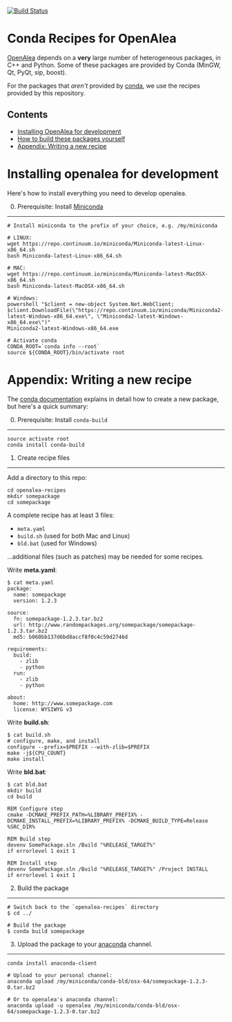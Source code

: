 
[![Build Status](https://travis-ci.org/openalea/openalea-recipes.svg?branch=master)](https://travis-ci.org/openalea/openalea-recipes)

# Conda Recipes for OpenAlea

[OpenAlea] depends on a **very** large number of heterogeneous packages, in C++ and Python.
Some of these packages are provided by Conda (MinGW, Qt, PyQt, sip, boost).

For the packages that *aren't* provided by [conda], we use the recipes provided by this repository.

[condabld]: http://conda.pydata.org/docs/build.html
[oachannel]: https://anaconda.org/openalea
[conda]: http://conda.pydata.org/
[OpenAlea]: http://openalea.gforge.inria.fr


## Contents

- [Installing OpenAlea for development](#installing)
- [How to build these packages yourself](#howtobuild)
- [Appendix: Writing a new recipe](#writing)


<a name="installing"></a>
==================================
Installing openalea for development
==================================

Here's how to install everything you need to develop openalea.

0. Prerequisite: Install [Miniconda]
------------------------------------

[Miniconda]: http://conda.pydata.org/miniconda.html

```
# Install miniconda to the prefix of your choice, e.g. /my/miniconda

# LINUX:
wget https://repo.continuum.io/miniconda/Miniconda-latest-Linux-x86_64.sh
bash Miniconda-latest-Linux-x86_64.sh

# MAC:
wget https://repo.continuum.io/miniconda/Miniconda-latest-MacOSX-x86_64.sh
bash Miniconda-latest-MacOSX-x86_64.sh

# Windows:
powershell "$client = new-object System.Net.WebClient; $client.DownloadFile(\"https://repo.continuum.io/miniconda/Miniconda2-latest-Windows-x86_64.exe\", \"Miniconda2-latest-Windows-x86_64.exe\")"
Miniconda2-latest-Windows-x86_64.exe

# Activate conda
CONDA_ROOT=`conda info --root`
source ${CONDA_ROOT}/bin/activate root
```

<a name="writing"></a>
==============================
Appendix: Writing a new recipe
==============================

The [conda documentation][2] explains in detail how to create a new package, but here's a quick summary:

[2]: http://conda.pydata.org/docs/build.html

0. Prerequisite: Install `conda-build`
--------------------------------------

```
source activate root
conda install conda-build
```

1. Create recipe files
----------------------

Add a directory to this repo:

```
cd openalea-recipes
mkdir somepackage
cd somepackage
```

A complete recipe has at least 3 files:

 - `meta.yaml`
 - `build.sh` (used for both Mac and Linux)
 - `bld.bat` (used for Windows)

...additional files (such as patches) may be needed for some recipes.

Write **meta.yaml**:

```
$ cat meta.yaml
package:
  name: somepackage
  version: 1.2.3

source:
  fn: somepackage-1.2.3.tar.bz2
  url: http://www.randompackages.org/somepackage/somepackage-1.2.3.tar.bz2
  md5: b060bb137d6bd8accf8f0c4c59d2746d

requirements:
  build:
    - zlib
    - python
  run:
    - zlib
    - python

about:
  home: http://www.somepackage.com
  license: WYSIWYG v3
```

Write **build.sh**:

```
$ cat build.sh
# configure, make, and install
configure --prefix=$PREFIX --with-zlib=$PREFIX
make -j${CPU_COUNT}
make install
```

Write **bld.bat**:

```
$ cat bld.bat
mkdir build
cd build

REM Configure step
cmake -DCMAKE_PREFIX_PATH=%LIBRARY_PREFIX% -DCMAKE_INSTALL_PREFIX=%LIBRARY_PREFIX% -DCMAKE_BUILD_TYPE=Release %SRC_DIR%

REM Build step
devenv SomePackage.sln /Build "%RELEASE_TARGET%"
if errorlevel 1 exit 1

REM Install step
devenv SomePackage.sln /Build "%RELEASE_TARGET%" /Project INSTALL
if errorlevel 1 exit 1
```

2. Build the package
--------------------

```
# Switch back to the `openalea-recipes` directory
$ cd ../

# Build the package
$ conda build somepackage
```

3. Upload the package to your [anaconda] channel.
------------------------------------------------

```
conda install anaconda-client

# Upload to your personal channel:
anaconda upload /my/miniconda/conda-bld/osx-64/somepackage-1.2.3-0.tar.bz2

# Or to openalea's anaconda channel:
anaconda upload -u openalea /my/miniconda/conda-bld/osx-64/somepackage-1.2.3-0.tar.bz2
```

[anaconda]: http://anaconda.org
